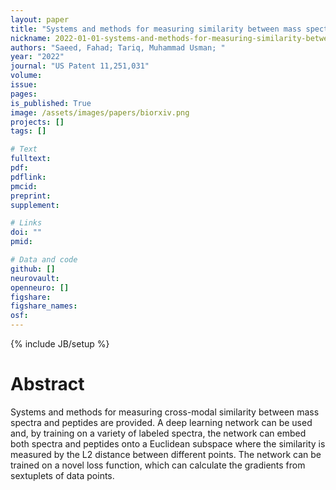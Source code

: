 ```yaml
---
layout: paper
title: "Systems and methods for measuring similarity between mass spectra and peptides"
nickname: 2022-01-01-systems-and-methods-for-measuring-similarity-between-mass-spectra-and-peptides
authors: "Saeed, Fahad; Tariq, Muhammad Usman; "
year: "2022"
journal: "US Patent 11,251,031"
volume: 
issue:
pages: 
is_published: True
image: /assets/images/papers/biorxiv.png
projects: []
tags: []

# Text
fulltext:
pdf:
pdflink:
pmcid:
preprint: 
supplement:

# Links
doi: ""
pmid:

# Data and code
github: []
neurovault:
openneuro: []
figshare:
figshare_names:
osf:
---
```

{% include JB/setup %}

# Abstract

Systems and methods for measuring cross-modal similarity between mass spectra and peptides are provided. A deep learning network can be used and, by training on a variety of labeled spectra, the network can embed both spectra and peptides onto a Euclidean subspace where the similarity is measured by the L2 distance between different points. The network can be trained on a novel loss function, which can calculate the gradients from sextuplets of data points.
